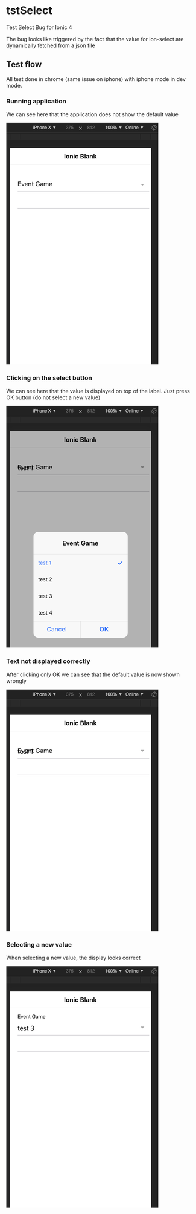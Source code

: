 # tstSelect
Test Select Bug for Ionic 4

The bug looks like triggered by the fact that the value for ion-select are dynamically fetched from a json file


## Test flow
All test done in chrome (same issue on iphone) with iphone mode in dev mode.

### Running application ###
We can see here that the application does not show the default value

![start](https://raw.githubusercontent.com/eltoky/tstSelect/master/img1.png)

### Clicking on the select button ###
We can see here that the value is displayed on top of the label. Just press OK button (do not select a new value)

![select](https://raw.githubusercontent.com/eltoky/tstSelect/master/img2.png)

### Text not displayed correctly ###
After clicking only OK we can see that the default value is now shown wrongly

![error](https://raw.githubusercontent.com/eltoky/tstSelect/master/img3.png)

### Selecting a new value ###
When selecting a new value, the display looks correct

![ok](https://raw.githubusercontent.com/eltoky/tstSelect/master/img4.png)




